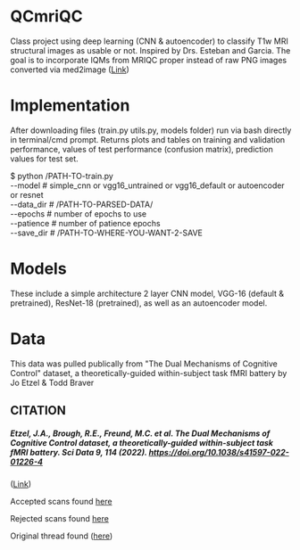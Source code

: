# QCmriQC
Class project using deep learning (CNN &amp; autoencoder) to classify T1w MRI structural images as usable or not. Inspired by Drs. Esteban and Garcia. The goal is to incorporate IQMs from MRIQC proper instead of raw PNG images converted via med2image ([Link](https://github.com/FNNDSC/med2image))
# Implementation
After downloading files (train.py utils.py, models folder) run via bash directly in terminal/cmd prompt. Returns plots and tables on training and validation performance, values of test performance (confusion matrix), prediction values for test set.

<p> $ python /PATH-TO-train.py <br>
  --model 		# simple_cnn or vgg16_untrained or vgg16_default or autoencoder or resnet <br>
 	--data_dir 	# /PATH-TO-PARSED-DATA/ <br>
  --epochs 	# number of epochs to use <br>
  --patience	# number of patience epochs <br>
  --save_dir	# /PATH-TO-WHERE-YOU-WANT-2-SAVE <p/>
    
# Models
These include a simple architecture 2 layer CNN model, VGG-16 (default & pretrained), ResNet-18 (pretrained), as well as an autoencoder model. 
# Data
This data was pulled publically from "The Dual Mechanisms of Cognitive Control" dataset, a theoretically-guided within-subject task fMRI battery by Jo Etzel & Todd Braver
## CITATION
##### Etzel, J.A., Brough, R.E., Freund, M.C. et al. The Dual Mechanisms of Cognitive Control dataset, a theoretically-guided within-subject task fMRI battery. Sci Data 9, 114 (2022). https://doi.org/10.1038/s41597-022-01226-4
([Link](https://www.nature.com/articles/s41597-022-01226-4))

Accepted scans found [here](https://openneuro.org/datasets/ds003465/versions/1.0.6)

Rejected scans found [here](https://osf.io/a7w39)

Original thread found ([here](https://neurostars.org/t/training-sets-for-manual-qc-of-mri-data/22603))



